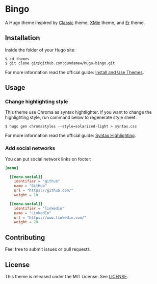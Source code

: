 # Bingo

A Hugo theme inspired by [Classic](https://themes.gohugo.io/hugo-classic/) theme, [XMin](https://themes.gohugo.io/hugo-xmin/) theme, and [Er](https://themes.gohugo.io/er/) theme.

## Installation

Inside the folder of your Hugo site:

```
$ cd themes
$ git clone git@github.com:gundamew/hugo-bingo.git
```

For more information read the official guide: [Install and Use Themes](https://gohugo.io/themes/installing-and-using-themes/).

## Usage

### Change highlighting style

This theme use Chroma as syntax hightlighter. If you want to change the highlighting style, run command below to regenerate style sheet:

```
$ hugo gen chromastyles --style=solarized-light > syntax.css
```

For more information read the official guide: [Syntax Highlighting](https://gohugo.io/content-management/syntax-highlighting/).

### Add social networks

You can put social network links on footer:

```toml
[menu]

  [[menu.social]]
    identifier = "github"
    name = "GitHub"
    url = "https://github.com/"
    weight = 10

  [[menu.social]]
    identifier = "linkedin"
    name = "LinkedIn"
    url = "https://www.linkedin.com/"
    weight = 20

```

## Contributing

Feel free to submit issues or pull requests.

## License

This theme is released under the MIT License. See [LICENSE](https://github.com/gundamew/hugo-bingo/blob/master/LICENSE).
